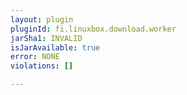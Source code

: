 ```yaml
---
layout: plugin
pluginId: fi.linuxbox.download.worker
jarSha1: INVALID
isJarAvailable: true
error: NONE
violations: []

---
```

